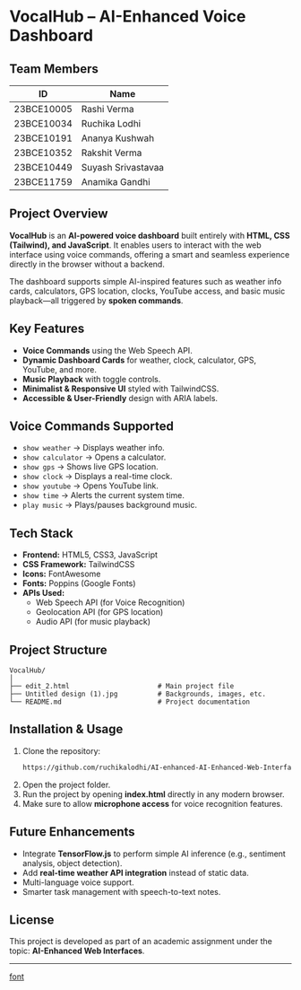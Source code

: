 
# VocalHub – AI-Enhanced Voice Dashboard  

## Team Members  

| ID | Name |
|----|------|
| 23BCE10005 | Rashi Verma |
| 23BCE10034 | Ruchika Lodhi |
| 23BCE10191 | Ananya Kushwah |
| 23BCE10352 | Rakshit Verma |
| 23BCE10449 | Suyash Srivastavaa |
| 23BCE11759 | Anamika Gandhi |

## Project Overview  
**VocalHub** is an **AI-powered voice dashboard** built entirely with **HTML, CSS (Tailwind), and JavaScript**. It enables users to interact with the web interface using voice commands, offering a smart and seamless experience directly in the browser without a backend.  

The dashboard supports simple AI-inspired features such as weather info cards, calculators, GPS location, clocks, YouTube access, and basic music playback—all triggered by **spoken commands**.  

## Key Features  
- **Voice Commands** using the Web Speech API.  
- **Dynamic Dashboard Cards** for weather, clock, calculator, GPS, YouTube, and more.  
- **Music Playback** with toggle controls.  
- **Minimalist & Responsive UI** styled with TailwindCSS.  
- **Accessible & User-Friendly** design with ARIA labels.  

## Voice Commands Supported  
- `show weather` → Displays weather info.  
- `show calculator` → Opens a calculator.  
- `show gps` → Shows live GPS location.  
- `show clock` → Displays a real-time clock.  
- `show youtube` → Opens YouTube link.  
- `show time` → Alerts the current system time.  
- `play music` → Plays/pauses background music.  

## Tech Stack  
- **Frontend:** HTML5, CSS3, JavaScript  
- **CSS Framework:** TailwindCSS  
- **Icons:** FontAwesome  
- **Fonts:** Poppins (Google Fonts)  
- **APIs Used:**  
  - Web Speech API (for Voice Recognition)  
  - Geolocation API (for GPS location)  
  - Audio API (for music playback)  

## Project Structure  
```
VocalHub/
│
├── edit_2.html                      # Main project file
├── Untitled design (1).jpg          # Backgrounds, images, etc.
└── README.md                        # Project documentation
```

## Installation & Usage  
1. Clone the repository:  
   ```bash
   https://github.com/ruchikalodhi/AI-enhanced-AI-Enhanced-Web-Interfaces
   ```
2. Open the project folder.  
3. Run the project by opening **index.html** directly in any modern browser.  
4. Make sure to allow **microphone access** for voice recognition features.  

## Future Enhancements  
- Integrate **TensorFlow.js** to perform simple AI inference (e.g., sentiment analysis, object detection).  
- Add **real-time weather API integration** instead of static data.  
- Multi-language voice support.  
- Smarter task management with speech-to-text notes.  

## License  
This project is developed as part of an academic assignment under the topic: **AI-Enhanced Web Interfaces**.  

***

[font](https://fonts.googleapis.com/css2?family=Poppins&display=swap)

